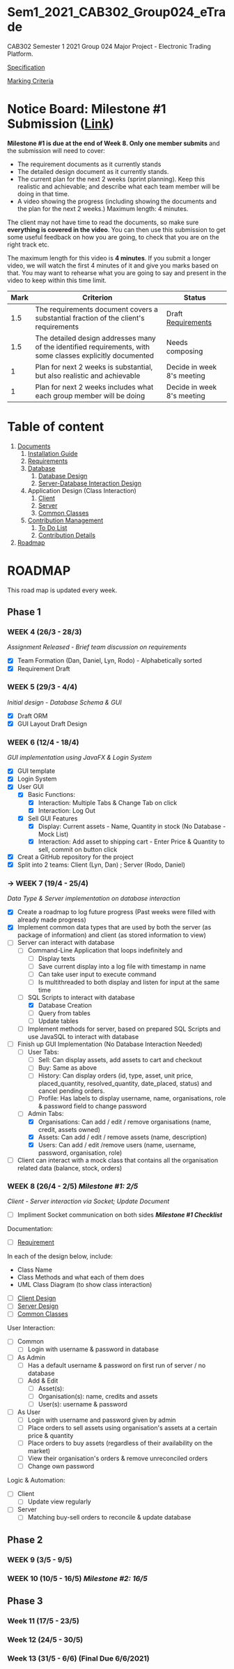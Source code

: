 # Sem1_2021_CAB302_Group024_eTrade
CAB302 Semester 1 2021 Group 024 Major Project - Electronic Trading Platform.

[Specification](https://blackboard.qut.edu.au/bbcswebdav/pid-9209104-dt-content-rid-38013728_1/courses/CAB302_21se1/Assignment%20Specification%282%29.pdf)

[Marking Criteria](https://blackboard.qut.edu.au/bbcswebdav/pid-9209104-dt-content-rid-38013729_1/courses/CAB302_21se1/Marking%20Criteria%20%28CRA%29_%20Electronic%20Asset%20Trading%20Platform.pdf)

# Notice Board: Milestone #1 Submission ([Link](https://blackboard.qut.edu.au/webapps/assignment/uploadAssignment?content_id=_9209123_1&course_id=_154919_1&group_id=&mode=view))
__Milestone #1 is due at the end of Week 8. Only one member submits__ and the submission will need to cover:
- The requirement documents as it currently stands
- The detailed design document as it currently stands.
- The current plan for the next 2 weeks (sprint planning). Keep this realistic and achievable; and describe what each team member will be doing in that time.
- A video showing the progress (including showing the documents and the plan for the next
2 weeks.) Maximum length: 4 minutes.

The client may not have time to read the documents, so make sure __everything is covered in the video__. You can then use this submission to get some useful feedback on how you are going, to check that you are on the right track etc.

The maximum length for this video is __4 minutes__. If you submit a longer video, we will watch the first 4 minutes of it and give you marks based on that. You may want to rehearse what you are going to say and present in the video to keep within this time limit.

| Mark | Criterion | Status |
| --- | --- | --- |
| 1.5 |  The requirements document covers a substantial fraction of the client's requirements | Draft [Requirements](docs/Requirements/README.md)|
| 1.5 | The detailed design addresses many of the identified requirements, with some classes explicitly documented | Needs composing |
| 1   |  Plan for next 2 weeks is substantial, but also realistic and achievable | Decide in week 8's meeting |
| 1   |  Plan for next 2 weeks includes what each group member will be doing | Decide in week 8's meeting |

# Table of content
1. [Documents](docs)
    1. [Installation Guide](docs/Installation.md)
    2. [Requirements](docs/Requirements/README.md)
    3. [Database](docs/Database)
        1. [Database Design](docs/Database/README.md)
        2. [Server-Database Interaction Design](docs/Server_Design/README.md)
    4. Application Design (Class Interaction)
        1. [Client](docs/Client_Design)
        2. [Server](docs/Server_Design)
        3. [Common Classes](docs/Common_Classes)
    5. [Contribution Management](docs/Contribution_Management)
        1. [To Do List](docs/Contribution_Management/To_Do_List.md)
        2. [Contribution Details](docs/Contribution_Management/Contribution_Details.md)
2. [Roadmap](#roadmap)

# ROADMAP

This road map is updated every week.

## Phase 1

### WEEK 4 (26/3 - 28/3)
_Assignment Released - Brief team discussion on requirements_

- [x] Team Formation (Dan, Daniel, Lyn, Rodo) - Alphabetically sorted
- [x] Requirement Draft

### WEEK 5 (29/3 - 4/4)
_Initial design - Database Schema & GUI_
- [x] Draft ORM
- [x] GUI Layout Draft Design

### WEEK 6 (12/4 - 18/4)
_GUI implementation using JavaFX & Login System_
- [x] GUI template
- [x] Login System
- [x] User GUI
    - [x] Basic Functions:
        - [x] Interaction: Multiple Tabs & Change Tab on click
        - [x] Interaction: Log Out
    - [x] Sell GUI Features
        - [x] Display: Current assets - Name, Quantity in stock (No Database - Mock List)
        - [x] Interaction: Add asset to shipping cart - Enter Price & Quantity to sell, commit on button click
- [x] Creat a GitHub repository for the project
- [x] Split into 2 teams: Client (Lyn, Dan) ; Server (Rodo, Daniel)

### -> WEEK 7 (19/4 - 25/4)
_Data Type & Server implementation on database interaction_
- [x] Create a roadmap to log future progress (Past weeks were filled with already made progress)
- [x] Implement common data types that are used by both the server (as package of information) and client (as stored information to view)
- [ ] Server can interact with database
    - [ ] Command-Line Application that loops indefinitely and
        - [ ] Display texts
        - [ ] Save current display into a log file with timestamp in name
        - [ ] Can take user input to execute command
        - [ ] Is multithreaded to both display and listen for input at the same time
    - [ ] SQL Scripts to interact with database
        - [x] Database Creation
        - [ ] Query from tables
        - [ ] Update tables
    - [ ] Implement methods for server, based on prepared SQL Scripts and use JavaSQL to interact with database
- [ ] Finish up GUI Implementation (No Database Interaction Needed)
    - [ ] User Tabs:
        - [ ] Sell: Can display assets, add assets to cart and checkout
        - [ ] Buy: Same as above
        - [ ] History: Can display orders (id, type, asset, unit price, placed_quantity, resolved_quantity, date_placed, status) and cancel pending orders.
        - [ ] Profile: Has labels to display username, name, organisations, role & password field to change password
    - [ ] Admin Tabs:
        - [x] Organisations: Can add / edit / remove organisations (name, credit, assets owned)
        - [x] Assets: Can add / edit / remove assets (name, description)
        - [x] Users: Can add / edit /remove users (name, username, password, organisation, role)
- [ ] Client can interact with a mock class that contains all the organisation related data (balance, stock, orders)

### WEEK 8 (26/4 - 2/5) _Milestone #1: 2/5_
_Client - Server interaction via Socket; Update Document_

- [ ] Impliment Socket communication on both sides
___Milestone #1 Checklist___

Documentation:
- [ ] [Requirement](docs/Requirements)

In each of the design below, include:
- Class Name
- Class Methods and what each of them does
- UML Class Diagram (to show class interaction)

- [ ] [Client Design](docs/Client_Design)
- [ ] [Server Design](docs/Server_Design)
- [ ] [Common Classes](docs/Common_Classes)

User Interaction:
- [ ] Common
    - [ ] Login with username & password in database
- [ ] As Admin
    - [ ] Has a default username & password on first run of server / no database
    - [ ] Add & Edit
        - [ ] Asset(s): 
        - [ ] Organisation(s): name, credits and assets
        - [ ] User(s): username & password
- [ ] As User
    - [ ] Login with username and password given by admin
    - [ ] Place orders to sell assets using organisation's assets at a certain price & quantity
    - [ ] Place orders to buy assets (regardless of their availability on the market)
    - [ ] View their organisation's orders & remove unreconciled orders
    - [ ] Change own password

Logic & Automation:
- [ ] Client
    - [ ] Update view regularly
- [ ] Server
    - [ ] Matching buy-sell orders to reconcile & update database

## Phase 2

### WEEK 9 (3/5 - 9/5)

### WEEK 10 (10/5 - 16/5) _Milestone #2: 16/5_

## Phase 3

### Week 11 (17/5 - 23/5)

### Week 12 (24/5 - 30/5)

### Week 13 (31/5 - 6/6) (Final Due 6/6/2021)
